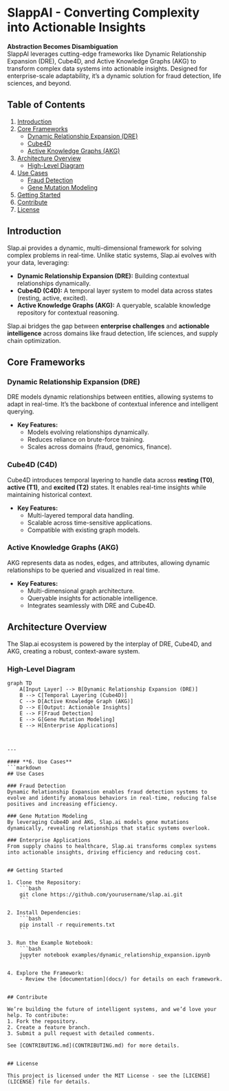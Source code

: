 # SlappAI - Converting Complexity into Actionable Insights

**Abstraction Becomes Disambiguation**  
SlappAI leverages cutting-edge frameworks like Dynamic Relationship Expansion (DRE), Cube4D, and Active Knowledge Graphs (AKG) to transform complex data systems into actionable insights. Designed for enterprise-scale adaptability, it’s a dynamic solution for fraud detection, life sciences, and beyond.



## Table of Contents
1. [Introduction](#introduction)
2. [Core Frameworks](#core-frameworks)
    - [Dynamic Relationship Expansion (DRE)](#dynamic-relationship-expansion-dre)
    - [Cube4D](#cube4d)
    - [Active Knowledge Graphs (AKG)](#active-knowledge-graphs-akg)
3. [Architecture Overview](#architecture-overview)
    - [High-Level Diagram](#high-level-diagram)
4. [Use Cases](#use-cases)
    - [Fraud Detection](#fraud-detection)
    - [Gene Mutation Modeling](#gene-mutation-modeling)
5. [Getting Started](#getting-started)
6. [Contribute](#contribute)
7. [License](#license)




## Introduction

Slap.ai provides a dynamic, multi-dimensional framework for solving complex problems in real-time. Unlike static systems, Slap.ai evolves with your data, leveraging:

- **Dynamic Relationship Expansion (DRE):** Building contextual relationships dynamically.
- **Cube4D (C4D):** A temporal layer system to model data across states (resting, active, excited).
- **Active Knowledge Graphs (AKG):** A queryable, scalable knowledge repository for contextual reasoning.

Slap.ai bridges the gap between **enterprise challenges** and **actionable intelligence** across domains like fraud detection, life sciences, and supply chain optimization.


## Core Frameworks

### Dynamic Relationship Expansion (DRE)
DRE models dynamic relationships between entities, allowing systems to adapt in real-time. It’s the backbone of contextual inference and intelligent querying.

- **Key Features:**
  - Models evolving relationships dynamically.
  - Reduces reliance on brute-force training.
  - Scales across domains (fraud, genomics, finance).

### Cube4D (C4D)
Cube4D introduces temporal layering to handle data across **resting (T0)**, **active (T1)**, and **excited (T2)** states. It enables real-time insights while maintaining historical context.

- **Key Features:**
  - Multi-layered temporal data handling.
  - Scalable across time-sensitive applications.
  - Compatible with existing graph models.

### Active Knowledge Graphs (AKG)
AKG represents data as nodes, edges, and attributes, allowing dynamic relationships to be queried and visualized in real time.

- **Key Features:**
  - Multi-dimensional graph architecture.
  - Queryable insights for actionable intelligence.
  - Integrates seamlessly with DRE and Cube4D.



## Architecture Overview

The Slap.ai ecosystem is powered by the interplay of DRE, Cube4D, and AKG, creating a robust, context-aware system.

### High-Level Diagram
```mermaid
graph TD
    A[Input Layer] --> B[Dynamic Relationship Expansion (DRE)]
    B --> C[Temporal Layering (Cube4D)]
    C --> D[Active Knowledge Graph (AKG)]
    D --> E[Output: Actionable Insights]
    E --> F[Fraud Detection]
    E --> G[Gene Mutation Modeling]
    E --> H[Enterprise Applications]



---

#### **6. Use Cases**
```markdown
## Use Cases

### Fraud Detection
Dynamic Relationship Expansion enables fraud detection systems to evolve and identify anomalous behaviors in real-time, reducing false positives and increasing efficiency.

### Gene Mutation Modeling
By leveraging Cube4D and AKG, Slap.ai models gene mutations dynamically, revealing relationships that static systems overlook.

### Enterprise Applications
From supply chains to healthcare, Slap.ai transforms complex systems into actionable insights, driving efficiency and reducing cost.


## Getting Started

1. Clone the Repository:
    ```bash
    git clone https://github.com/yourusername/slap.ai.git
    ```

2. Install Dependencies:
    ```bash
    pip install -r requirements.txt
    ```

3. Run the Example Notebook:
    ```bash
    jupyter notebook examples/dynamic_relationship_expansion.ipynb
    ```

4. Explore the Framework:
    - Review the [documentation](docs/) for details on each framework.


## Contribute

We’re building the future of intelligent systems, and we’d love your help. To contribute:
1. Fork the repository.
2. Create a feature branch.
3. Submit a pull request with detailed comments.

See [CONTRIBUTING.md](CONTRIBUTING.md) for more details.


## License

This project is licensed under the MIT License - see the [LICENSE](LICENSE) file for details.
